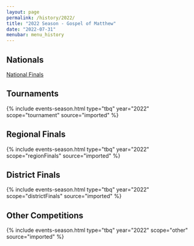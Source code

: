```yaml
---
layout: page
permalink: /history/2022/
title: "2022 Season - Gospel of Matthew"
date: "2022-07-31"
menubar: menu_history
---
```


## Nationals

<a href="{% link _pages/history/2022/nationals.md %}" class="button is-primary">National Finals</a>

## Tournaments

{% include events-season.html type="tbq" year="2022" scope="tournament" source="imported" %}

## Regional Finals

{% include events-season.html type="tbq" year="2022" scope="regionFinals" source="imported" %}

## District Finals

{% include events-season.html type="tbq" year="2022" scope="districtFinals" source="imported" %}

## Other Competitions

{% include events-season.html type="tbq" year="2022" scope="other" source="imported" %}